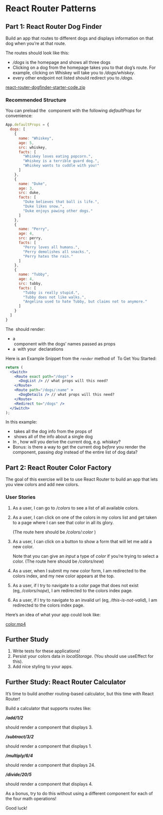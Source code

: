 # **React Router Patterns**

## **Part 1: React Router Dog Finder**

Build an app that routes to different dogs and displays information on that dog when you’re at that route.

The routes should look like this:

- */dogs* is the homepage and shows all three dogs
- Clicking on a dog from the homepage takes you to that dog’s route. For example, clicking on Whiskey will take you to */dogs/whiskey*.
- every other endpoint not listed should redirect you to */dogs.*

[react-router-dogfinder-starter-code.zip](https://s3-us-west-2.amazonaws.com/secure.notion-static.com/87cd2dac-ab3f-463d-9956-f9fcd363a4f8/react-router-dogfinder-starter-code.zip)

### **Recommended Structure**

You can preload the *<App />* component with the following *defaultProps* for convenience:

```jsx
App.defaultProps = {
  dogs: [
    {
      name: "Whiskey",
      age: 5,
      src: whiskey,
      facts: [
        "Whiskey loves eating popcorn.",
        "Whiskey is a terrible guard dog.",
        "Whiskey wants to cuddle with you!"
      ]
    },
    {
      name: "Duke",
      age: 3,
      src: duke,
      facts: [
        "Duke believes that ball is life.",
        "Duke likes snow.",
        "Duke enjoys pawing other dogs."
      ]
    },
    {
      name: "Perry",
      age: 4,
      src: perry,
      facts: [
        "Perry loves all humans.",
        "Perry demolishes all snacks.",
        "Perry hates the rain."
      ]
    },
    {
      name: "Tubby",
      age: 4,
      src: tubby,
      facts: [
        "Tubby is really stupid.",
        "Tubby does not like walks.",
        "Angelina used to hate Tubby, but claims not to anymore."
      ]
    }
  ]
}
```

The *<App />* should render:

- a *<Nav />* component with the dogs’ names passed as props
- a *<Switch>* with your *<Route />* declarations

Here is an Example Snippet from the `render` method of *<App />* To Get You Started:

```jsx
return (
  <Switch>
    <Route exact path="/dogs" >
      <DogList /> // what props will this need?
    </Route>
    <Route path="/dogs/:name" >
      <DogDetails /> // what props will this need?
    </Route>
    <Redirect to="/dogs" />
  </Switch>
);
```

In this example:

- *<DogList />* takes all the dog info from the props of *<App />*
- *<DogDetails />* shows all of the info about a single dog
- In *<DogDetails />*, how will you derive the current dog, e.g. *whiskey*?
- Bonus: is there a way to get the current dog *before* you render the component, passing *dog* instead of the entire list of dog data?

## **Part 2: React Router Color Factory**

The goal of this exercise will be to use React Router to build an app that lets you view colors and add new colors.

### **User Stories**

1. As a user, I can go to */colors* to see a list of all available colors.
2. As a user, I can click on one of the colors in my colors list and get taken to a page where I can see that color in all its glory.
    
    (The route here should be */colors/:color* )
    
3. As a user, I can click on a button to show a form that will let me add a new color.
    
    Note that you can give an *input* a type of *color* if you’re trying to select a color. (The route here should be */colors/new*)
    
4. As a user, when I submit my new color form, I am redirected to the colors index, and my new color appears at the top.
5. As a user, if I try to navigate to a color page that does not exist (eg, */colors/nope*), I am redirected to the colors index page.
6. As a user, if I try to navigate to an invalid url (eg, */this-is-not-valid*), I am redirected to the colors index page.

Here’s an idea of what your app could look like:

[color.mp4](https://s3-us-west-2.amazonaws.com/secure.notion-static.com/9faa91ac-0a44-4c3c-af34-62dc4c8472f4/color.mp4)

## **Further Study**

1. Write tests for these applications!
2. Persist your colors data in *localStorage*. (You should use useEffect for this).
3. Add nice styling to your apps.

## **Further Study: React Router Calculator**

It’s time to build another routing-based calculator, but this time with React Router!

Build a calculator that supports routes like:

***/add/1/2***

should render a component that displays 3.

***/subtract/3/2***

should render a component that displays 1.

***/multiply/6/4***

should render a component that displays 24.

***/divide/20/5***

should render a component that displays 4.

As a bonus, try to do this without using a different component for each of the four math operations!

Good luck!

